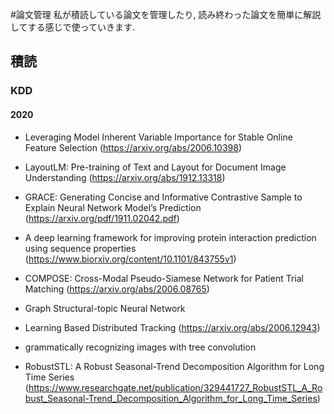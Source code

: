 #論文管理
私が積読している論文を管理したり, 読み終わった論文を簡単に解説してする感じで使っていきます. 

## 積読

### KDD

#### 2020
 - Leveraging Model Inherent Variable Importance for Stable Online Feature Selection (https://arxiv.org/abs/2006.10398)
 - LayoutLM: Pre-training of Text and Layout for Document Image Understanding (https://arxiv.org/abs/1912.13318)
 - GRACE: Generating Concise and Informative Contrastive Sample to Explain Neural Network Model’s Prediction (https://arxiv.org/pdf/1911.02042.pdf)

 - A deep learning framework for improving protein interaction prediction using sequence properties (https://www.biorxiv.org/content/10.1101/843755v1)

 - COMPOSE: Cross-Modal Pseudo-Siamese Network for Patient Trial Matching (https://arxiv.org/abs/2006.08765)
 - Graph Structural-topic Neural Network
 - Learning Based Distributed Tracking (https://arxiv.org/abs/2006.12943)
 - grammatically recognizing images with tree convolution
 - RobustSTL: A Robust Seasonal-Trend Decomposition Algorithm for Long Time Series (https://www.researchgate.net/publication/329441727_RobustSTL_A_Robust_Seasonal-Trend_Decomposition_Algorithm_for_Long_Time_Series)
